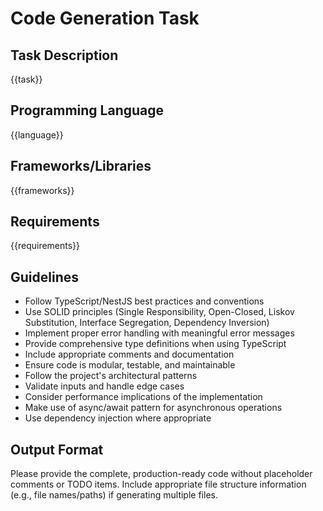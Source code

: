 # Code Generation Task

## Task Description
{{task}}

## Programming Language
{{language}}

## Frameworks/Libraries
{{frameworks}}

## Requirements
{{requirements}}

## Guidelines
- Follow TypeScript/NestJS best practices and conventions
- Use SOLID principles (Single Responsibility, Open-Closed, Liskov Substitution, Interface Segregation, Dependency Inversion)
- Implement proper error handling with meaningful error messages
- Provide comprehensive type definitions when using TypeScript
- Include appropriate comments and documentation
- Ensure code is modular, testable, and maintainable
- Follow the project's architectural patterns
- Validate inputs and handle edge cases
- Consider performance implications of the implementation
- Make use of async/await pattern for asynchronous operations
- Use dependency injection where appropriate

## Output Format
Please provide the complete, production-ready code without placeholder comments or TODO items. Include appropriate file structure information (e.g., file names/paths) if generating multiple files.